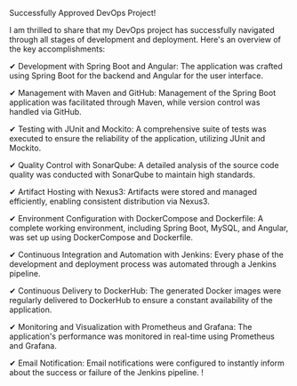 Successfully Approved DevOps Project!

I am thrilled to share that my DevOps project has successfully navigated through all stages of development and deployment. Here's an overview of the key accomplishments:

✔ Development with Spring Boot and Angular: The application was crafted using Spring Boot for the backend and Angular for the user interface.

✔ Management with Maven and GitHub: Management of the Spring Boot application was facilitated through Maven, while version control was handled via GitHub.

✔ Testing with JUnit and Mockito: A comprehensive suite of tests was executed to ensure the reliability of the application, utilizing JUnit and Mockito.

✔ Quality Control with SonarQube: A detailed analysis of the source code quality was conducted with SonarQube to maintain high standards.

✔ Artifact Hosting with Nexus3: Artifacts were stored and managed efficiently, enabling consistent distribution via Nexus3.

✔ Environment Configuration with DockerCompose and Dockerfile: A complete working environment, including Spring Boot, MySQL, and Angular, was set up using DockerCompose and Dockerfile.

✔ Continuous Integration and Automation with Jenkins: Every phase of the development and deployment process was automated through a Jenkins pipeline.

✔ Continuous Delivery to DockerHub: The generated Docker images were regularly delivered to DockerHub to ensure a constant availability of the application.

✔ Monitoring and Visualization with Prometheus and Grafana: The application's performance was monitored in real-time using Prometheus and Grafana.

✔ Email Notification: Email notifications were configured to instantly inform about the success or failure of the Jenkins pipeline. !

